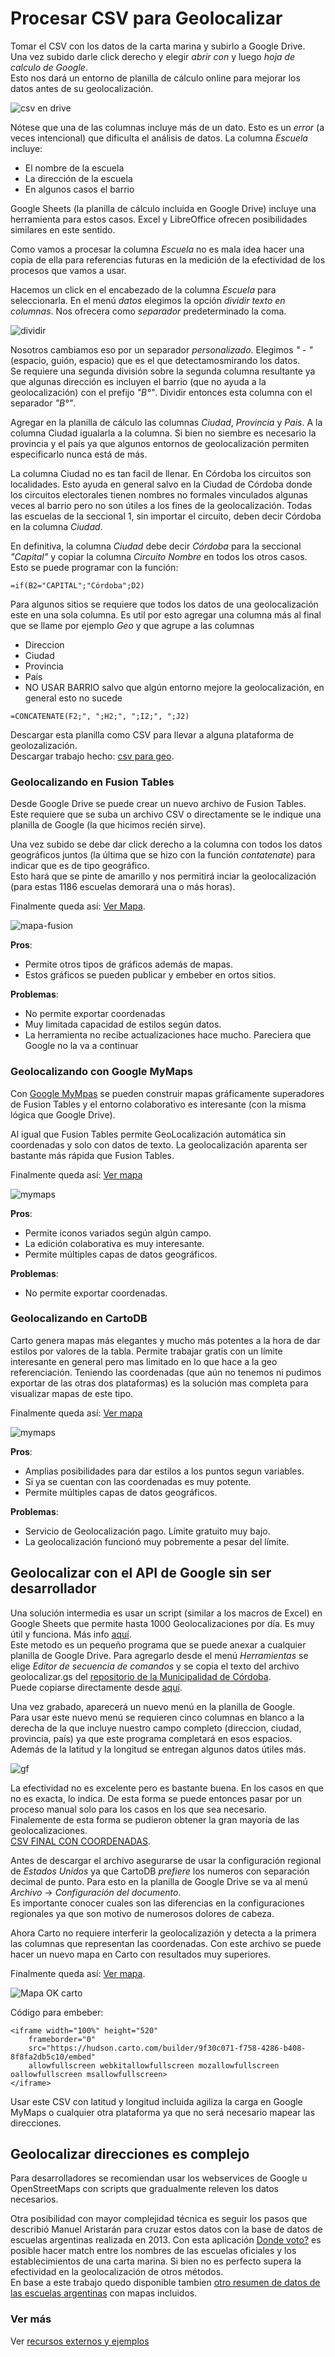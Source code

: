 # Procesar CSV para Geolocalizar

Tomar el CSV con los datos de la carta marina y subirlo a Google Drive.  
Una vez subido darle click derecho y elegir _abrir con_ y luego _hoja de calculo de Google_.  
Esto nos dará un entorno de planilla de cálculo online para mejorar los datos antes de su geolocalización.  

![csv en drive](../img/csv-en-gdrive.png)

Nótese que una de las columnas incluye más de un dato. Esto es un _error_ (a veces intencional) que dificulta el análisis de datos. La columna _Escuela_ incluye:
 - El nombre de la escuela
 - La dirección de la escuela
 - En algunos casos el barrio

Google Sheets (la planilla de cálculo incluida en Google Drive) incluye una herramienta para estos casos. Excel y LibreOffice ofrecen posibilidades similares en este sentido.  

Como vamos a procesar la columna _Escuela_ no es mala idea hacer una copia de ella para referencias futuras en la medición de la efectividad de los procesos que vamos a usar.  

Hacemos un click en el encabezado de la columna _Escuela_ para seleccionarla. En el menú _datos_ elegimos la opción _dividir texto en columnas_. Nos ofrecera como _separador_ predeterminado la coma.  

![dividir](../img/dividir-texto-en-col.png)

Nosotros cambiamos eso por un separador _personalizado_. Elegimos _" - "_ (espacio, guión, espacio) que es el que detectamosmirando los datos.  
Se requiere una segunda división sobre la segunda columna resultante ya que algunas dirección es incluyen el barrio (que no ayuda a la geolocalización) con el prefijo _"B°"_. Dividir entonces esta columna con el separador _"B°"_.  

Agregar en la planilla de cálculo las columnas _Ciudad_, _Provincia_ y _Pais_. A la columna Ciudad igualarla a la columna. Si bien no siembre es necesario la provincia y el país ya que algunos entornos de geolocalización permiten especificarlo nunca está de más.   

La columna Ciudad no es tan facil de llenar. En Córdoba los circuitos son localidades. Esto ayuda en general salvo en la Ciudad de Córdoba donde los circuitos electorales tienen nombres no formales vinculados algunas veces al barrio pero no son útiles a los fines de la geolocalización. Todas las escuelas de la seccional 1, sin importar el circuito, deben decir Córdoba en la columna _Ciudad_.  

En definitiva, la columna _Ciudad_ debe decir _Córdoba_ para la seccional _"Capital"_ y copiar la columna _Circuito Nombre_ en todos los otros casos. Esto se puede programar con la función: 

```
=if(B2="CAPITAL";"Córdoba";D2)
```

Para algunos sitios se requiere que todos los datos de una geolocalización este en una sola columna. Es util por esto agregar una columna más al final que se llame por ejemplo _Geo_ y que agrupe a las columnas
 - Direccion
 - Ciudad
 - Provincia
 - País
 - NO USAR BARRIO salvo que algún entorno mejore la geolocalización, en general esto no sucede

```
=CONCATENATE(F2;", ";H2;", ";I2;", ";J2)
```

Descargar esta planilla como CSV para llevar a alguna plataforma de geolozalización.  
Descargar trabajo hecho: [csv para geo](../recursos/escuelas-elecciones-2015-cordoba-FINAL-PARA-GEO.csv).  

### Geolocalizando en Fusion Tables

Desde Google Drive se puede crear un nuevo archivo de Fusion Tables. Este requiere que se suba un archivo CSV o directamente se le indique una planilla de Google (la que hicimos recién sirve).  

Una vez subido se debe dar click derecho a la columna con todos los datos geográficos juntos (la última que se hizo con la función _contatenate_) para indicar que es de tipo geográfico.  
Esto hará que se pinte de amarillo y nos permitirá inciar la geolocalización (para estas 1186 escuelas demorará una o más horas).  

Finalmente queda así: [Ver Mapa](https://fusiontables.google.com/embedviz?q=select+col11+from+1Se7MLXEFxIPOExxpSfEUNoMmY2p3Kh-AV3jWQS-e&viz=MAP&h=false&lat=-32.730273776177484&lng=-61.927968202880834&t=1&z=6&l=col11&y=3&tmplt=5&hml=GEOCODABLE).  

![mapa-fusion](../img/mapa-fusion-tables.png)

**Pros**:
 - Permite otros tipos de gráficos además de mapas.
 - Estos gráficos se pueden publicar y embeber en ortos sitios. 
  
**Problemas**: 
 - No permite exportar coordenadas
 - Muy limitada capacidad de estilos según datos.
 - La herramienta no recibe actualizaciones hace mucho. Pareciera que Google no la va a continuar


### Geolocalizando con Google MyMaps

Con [Google MyMpas](https://www.google.com/maps/d/) se pueden construir mapas gráficamente superadores de Fusion Tables y el entorno colaborativo es interesante (con la misma lógica que Google Drive).  

Al igual que Fusion Tables permite GeoLocalización automática sin coordenadas y solo con datos de texto. La geolocalización aparenta ser bastante más rápida que Fusion Tables.  

Finalmente queda así: [Ver mapa](https://www.google.com/maps/d/view?mid=1zKL3m91IkHFJBXvDcE1kaVQJvfo&ll=-31.861778787428463%2C-63.61520641928098&z=7)

![mymaps](../img/mapa-google-mymaps.png)

**Pros**: 
 - Permite iconos variados según algún campo.
 - La edición colaborativa es muy interesante.
 - Permite múltiples capas de datos geográficos.

**Problemas**: 
 - No permite exportar coordenadas.


### Geolocalizando en CartoDB

Carto genera mapas más elegantes y mucho más potentes a la hora de dar estilos por valores de la tabla. Permite trabajar gratis con un límite interesante en general pero mas limitado en lo que hace a la geo referenciación. Teniendo las coordenadas (que aún no tenemos ni pudimos exportar de las otras dos plataformas) es la solución mas completa para visualizar mapas de este tipo.  

Finalmente queda así: [Ver mapa](https://hudson.carto.com/builder/170fae5b-d302-4482-aa4d-13b67df9209b/embed)

![mymaps](../img/mapa-carto.png)

**Pros**:
 - Amplias posibilidades para dar estilos a los puntos segun variables.
 - Si ya se cuentan con las coordenadas es muy potente.
 - Permite múltiples capas de datos geográficos.

**Problemas**: 
 - Servicio de Geolocalización pago. Límite gratuito muy bajo.
 - La geolocalización funcionó muy pobremente a pesar del límite. 


## Geolocalizar con el API de Google sin ser desarrollador

Una solución intermedia es usar un script (similar a los macros de Excel) en Google Sheets que permite hasta 1000 Geolocalizaciones por día. Es muy útil y funciona. Más info [aquí](https://www.datavizforall.org/transform/geocode/).  
Este metodo es un pequeño programa que se puede anexar a cualquier planilla de Google Drive. Para agregarlo desde el menú _Herramientas_ se elige _Editor de secuencia de comandos_ y se copia el texto del archivo geolocalizar.gs del [repositorio de la Municipalidad de Córdoba](https://github.com/ModernizacionMuniCBA/muni-google-util-app-scripts/tree/master/geolocalizar%20desde%20direccion).  
Puede copiarse directamente desde [aquí](https://raw.githubusercontent.com/ModernizacionMuniCBA/muni-google-util-app-scripts/master/geolocalizar%20desde%20direccion/geolocalizar.gs).  


Una vez grabado, aparecerá un nuevo menú en la planilla de Google.  
Para usar este nuevo menú se requieren cinco columnas en blanco a la derecha de la que incluye nuestro campo completo (direccion, ciudad, provincia, país) ya que este programa completará en esos espacios. Además de la latitud y la longitud se entregan algunos datos útiles más.  

![gf](../img/google-sheets-geocoder-census-geographies.gif)

La efectividad no es excelente pero es bastante buena. En los casos en que no es exacta, lo indica. De esta forma se puede entonces pasar por un proceso manual solo para los casos en los que sea necesario.  
Finalemente de esta forma se pudieron obtener la gran mayoría de las geolocalizaciones.  
[CSV FINAL CON COORDENADAS](../recursos/escuelas-elecciones-2015-cordoba-FINAL-CON-GEO.csv).  

Antes de descargar el archivo asegurarse de usar la configuración regional de _Estados Unidos_ ya que CartoDB _prefiere_ los numeros con separación decimal de punto. Para esto en la planilla de Google Drive se va al menú _Archivo_ -> _Configuración del documento_.  
Es importante conocer cuales son las diferencias en la configuraciones regionales ya que son motivo de numerosos dolores de cabeza.  

Ahora Carto no requiere interferir la geolocalizazión y detecta a la primera las columnas que representan las coordenadas. Con este archivo se puede hacer un nuevo mapa en Carto con resultados muy superiores.  

Finalmente queda así: [Ver mapa](https://hudson.carto.com/builder/9f30c071-f758-4286-b408-8f8fa2db5c10/embed).  

![Mapa OK carto](../img/carto2-ok.png)

Código para embeber:  
```
<iframe width="100%" height="520" 
    frameborder="0" 
    src="https://hudson.carto.com/builder/9f30c071-f758-4286-b408-8f8fa2db5c10/embed" 
    allowfullscreen webkitallowfullscreen mozallowfullscreen oallowfullscreen msallowfullscreen>
</iframe>
```

Usar este CSV con latitud y longitud incluida agiliza la carga en Google MyMaps o cualquier otra plataforma ya que no será necesario mapear las direcciones.  


## Geolocalizar direcciones es complejo

Para desarrolladores se recomiendan usar los webservices de Google u OpenStreetMaps con scripts que gradualmente releven los datos necesarios.  

Otra posibilidad con mayor complejidad técnica es seguir los pasos que describió Manuel Aristarán para cruzar estos datos con la base de datos de escuelas argentinas realizada en 2013. Con esta aplicación [Donde voto?](https://github.com/jazzido/dondevoto) es posible hacer match entre los nombres de las escuelas oficiales y los establecimientos de una carta marina. Si bien no es perfecto supera la efectividad en la geolocalización de otros métodos.  
En base a este trabajo quedo disponible tambien [otro resumen de datos de las escuelas argentinas](https://github.com/avdata99/escuelas-argentinas) con mapas incluidos.  

### Ver más

Ver [recursos externos y ejemplos](recursos-externos-y-ejemplos.md)